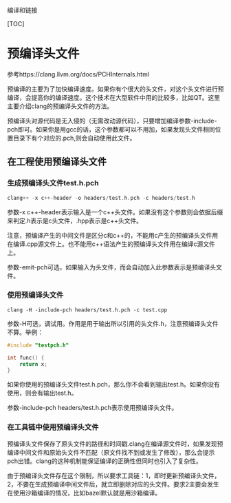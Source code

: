 编译和链接

[TOC]

# 预编译头文件

参考https://clang.llvm.org/docs/PCHInternals.html

预编译的主要为了加快编译速度。如果你有个很大的头文件，对这个头文件进行预编译，会提高你的编译速度。这个技术在大型软件中用的比较多，比如QT。这里主要介绍clang的预编译头文件的方法。

预编译头对源代码是无入侵的（无需改动源代码），只要增加编译参数-include-pch即可。如果你是用gcc的话，这个参数都可以不用加，如果发现头文件相同位置目录下有个对应的.pch,则会自动使用此文件。

## 在工程使用预编译头文件

### 生成预编译头文件test.h.pch

```c++
clang++ -x c++-header -o headers/test.h.pch -c headers/test.h
```

参数-x c++-header表示输入是一个c++头文件。如果没有这个参数则会依据后缀来判定.h表示是c头文件，.hpp表示是c++头文件。

注意，预编译产生的中间文件是区分c和c++的，不能用c产生的预编译头文件用在编译.cpp源文件上。也不能用c++语法产生的预编译头文件用在编译c源文件上。

参数-emit-pch可选，如果输入为头文件，而会自动加入此参数表示是预编译头文件。

### 使用预编译头文件

```
clang -H -include-pch headers/test.h.pch -c test.cpp
```

参数-H可选，调试用。作用是用于输出所以引用的头文件.h，注意预编译头文件不算。举例：

```c++
#include "testpch.h"

int func() {
    return x;
}
```

如果你使用的预编译头文件test.h.pch，那么你不会看到输出test.h。如果你没有使用，则会有输出test.h。

参数-include-pch headers/test.h.pch表示使用预编译头文件。

### 在工具链中使用预编译头文件

预编译头文件保存了原头文件的路径和时间戳.clang在编译源文件时，如果发现预编译中间文件和原始头文件不匹配（原文件找不到或发生了修改），那么会提示pch出错。clang的这种机制能保证编译的正确性但同时也引入了复杂性。

由于预编译头文件存在这个限制，所以要求工具链：1，即时更新预编译头文件，2，不要在生成预编译中间文件后，就立即删除对应的头文件。要求2主要会发生在使用沙箱编译的情况，比如bazel默认就是用沙箱编译。



